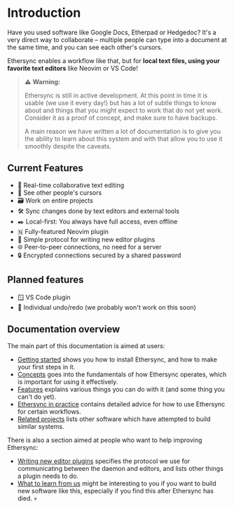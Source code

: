 # Introduction

Have you used software like Google Docs, Etherpad or Hedgedoc? It's a very direct way to collaborate – multiple people can type into a document at the same time, and you can see each other's cursors.

Ethersync enables a workflow like that, but for **local text files, using your favorite text editors** like Neovim or VS Code!

> ⚠️ **Warning:**
>
> Ethersync is still in active development. At this point in time it is usable (we use it every day!) but has a lot of subtle things to know about and things that you might expect to work that do not yet work. Consider it as a proof of concept, and make sure to have backups.  
>
> A main reason we have written a lot of documentation is to give you the ability to learn about this system and with that allow you to use it smoothly despite the caveats.

## Current Features

- 👥 Real-time collaborative text editing
- 📍 See other people's cursors
- 🗃️ Work on entire projects
- 🛠️ Sync changes done by text editors and external tools
- ✒️ Local-first: You always have full access, even offline
- 🇳 Fully-featured Neovim plugin
- 🧩 Simple protocol for writing new editor plugins
- 🌐 Peer-to-peer connections, no need for a server
- 🔒 Encrypted connections secured by a shared password

## Planned features

- 🪟 VS Code plugin
- 🔄 Individual undo/redo (we probably won't work on this soon)

## Documentation overview

The main part of this documentation is aimed at users:

- [Getting started](getting-started.md) shows you how to install Ethersync, and how to make your first steps in it.
- [Concepts](concepts.md) goes into the fundamentals of how Ethersync operates, which is important for using it effectively.
- [Features](features.md) explains various things you can do with it (and some thing you can't do yet).
- [Ethersync in practice](in-practice.md) contains detailed advice for how to use Ethersync for certain workflows.
- [Related projects](related-projects.md) lists other software which have attempted to build similar systems.

There is also a section aimed at people who want to help improving Ethersync:

- [Writing new editor plugins](editor-plugin-dev-guide.md) specifies the protocol we use for communicating between the daemon and editors, and lists other things a plugin needs to do.
- [What to learn from us](learn-from-us.md) might be interesting to you if you want to build new software like this, especially if you find this after Ethersync has died. 💀
